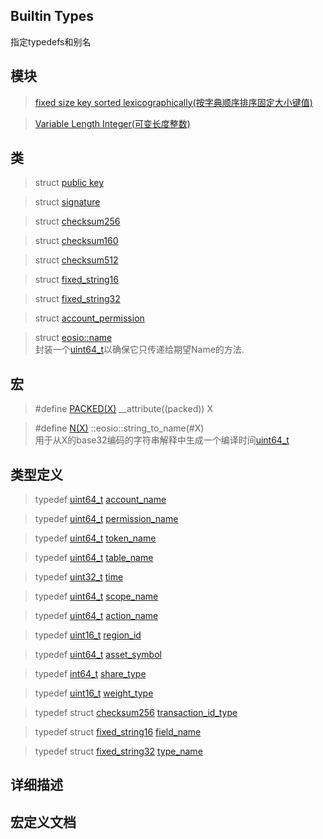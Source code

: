 Builtin Types
---

指定typedefs和别名

模块
---
> [fixed size key sorted lexicographically(按字典顺序排序固定大小键值)]()  

> [Variable Length Integer(可变长度整数)]()

类
---
> struct [public key]()   

> struct [signature]()

> struct [checksum256]()

> struct [checksum160]()

> struct [checksum512]()

> struct [fixed_string16]()

> struct [fixed_string32]()

> struct [account_permission]()

> struct [eosio::name]()   
封装一个[uint64_t]()以确保它只传递给期望Name的方法.


宏
---
> \#define [PACKED(X)](#PACKED) __attribute((packed)) X

> \#define [N(X)](#N) ::eosio::string_to_name(#X)   
用于从X的base32编码的字符串解释中生成一个编译时间[uint64_t]()

类型定义
---

 
> typedef [uint64_t]() 	[account_name](#permission_name)
 
> typedef [uint64_t]() 	[permission_name](#permission_name)
 
> typedef [uint64_t]() 	[token_name](#token_name)
 
> typedef [uint64_t]() 	[table_name](#table_name)
 
> typedef [uint32_t]() 	[time](#time)
 
> typedef [uint64_t]() 	[scope_name](#scope_name)
 
> typedef [uint64_t]() 	[action_name](#action_name)
 
> typedef [uint16_t]() 	[region_id](#region_id)
 
> typedef [uint64_t]() 	[asset_symbol](#asset_symbol)
 
> typedef [int64_t]() 	[share_type](#share_type)
 
> typedef [uint16_t]() 	[weight_type](#weight_type)
 
> typedef struct [checksum256]() 	[transaction_id_type](#transaction_id_type)
 
> typedef struct [fixed_string16]() 	[field_name](#field_name)
 
> typedef struct [fixed_string32]() 	[type_name](#type_name)

详细描述
----

宏定义文档
---



